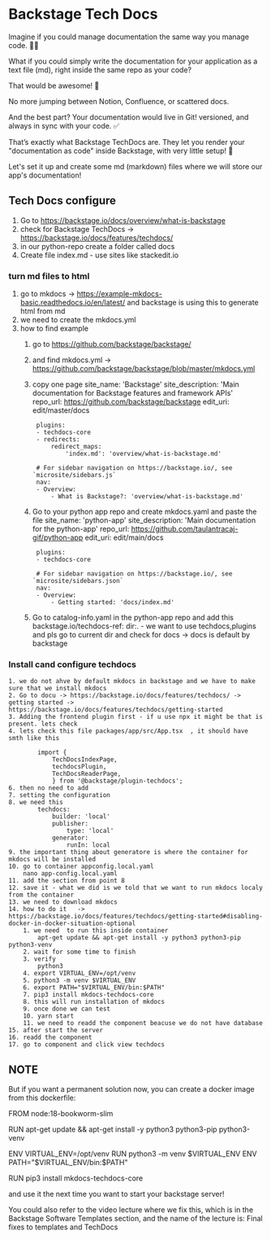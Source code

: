 # Backstage Tech Docs
Imagine if you could manage documentation the same way you manage code. 👩‍💻

What if you could simply write the documentation for your application as a text file (md), right inside the same repo as your code?

That would be awesome! 🙌

No more jumping between Notion, Confluence, or scattered docs.

And the best part? Your documentation would live in Git! versioned, and always in sync with your code. ✅

That’s exactly what Backstage TechDocs are. They let you render your "documentation as code" inside Backstage, with very little setup! 🚀

Let's set it up and create some md (markdown) files where we will store our app's documentation!

## Tech Docs configure 
1. Go to https://backstage.io/docs/overview/what-is-backstage
2. check for Backstage TechDocs -> https://backstage.io/docs/features/techdocs/
3. in our python-repo create a folder called docs
4. Create file index.md - use sites like stackedit.io

### turn md files to html
1. go to mkdocs -> https://example-mkdocs-basic.readthedocs.io/en/latest/ and backstage is using this to generate html from md
2. we need to create the mkdocs.yml
3. how to find example
    1. go to https://github.com/backstage/backstage/
    2. and find mkdocs.yml -> https://github.com/backstage/backstage/blob/master/mkdocs.yml
    3. copy one page 
            site_name: 'Backstage'
            site_description: 'Main documentation for Backstage features and framework APIs'
            repo_url: https://github.com/backstage/backstage
            edit_uri: edit/master/docs

            plugins:
            - techdocs-core
            - redirects:
                redirect_maps:
                    'index.md': 'overview/what-is-backstage.md'

            # For sidebar navigation on https://backstage.io/, see `microsite/sidebars.js`
            nav:
            - Overview:
                - What is Backstage?: 'overview/what-is-backstage.md'
    4. Go to your python app repo and create mkdocs.yaml and paste the file 
            site_name: 'python-app'
            site_description: 'Main documentation for the python-app'
            repo_url: https://github.com/taulantracaj-gif/python-app
            edit_uri: edit/main/docs

            plugins:
            - techdocs-core

            # For sidebar navigation on https://backstage.io/, see `microsite/sidebars.json`
            nav:
            - Overview:
                - Getting started: 'docs/index.md'
    5. Go to catalog-info.yaml in the python-app repo and add this
        backstage.io/techdocs-ref: dir:.  - we want to use techdocs,plugins and pls go to current dir and check for docs -> docs is  default by backstage

### Install cand configure techdocs 
    1. we do not ahve by default mkdocs in backstage and we have to make sure that we install mkdocs
    2. Go to docu -> https://backstage.io/docs/features/techdocs/ -> getting started -> https://backstage.io/docs/features/techdocs/getting-started
    3. Adding the frontend plugin first - if u use npx it might be that is present. lets check
    4. lets check this file packages/app/src/App.tsx  , it should have smth like this

            import {
                TechDocsIndexPage,
                techdocsPlugin,
                TechDocsReaderPage,
                } from '@backstage/plugin-techdocs';
    6. then no need to add 
    7. setting the configuration
    8. we need this
            techdocs:
                builder: 'local'
                publisher:
                    type: 'local'
                generator:
                    runIn: local
    9. the important thing about generatore is where the container for mkdocs will be installed
    10. go to container appconfig.local.yaml
        nano app-config.local.yaml
    11. add the section from point 8
    12. save it - what we did is we told that we want to run mkdocs localy from the container
    13. we need to download mkdocs 
    14. how to do it   -> https://backstage.io/docs/features/techdocs/getting-started#disabling-docker-in-docker-situation-optional
        1. we need  to run this inside container
            apt-get update && apt-get install -y python3 python3-pip python3-venv 
        2. wait for some time to finish
        3. verify
            python3 
        4. export VIRTUAL_ENV=/opt/venv
        5. python3 -m venv $VIRTUAL_ENV
        6. export PATH="$VIRTUAL_ENV/bin:$PATH"
        7. pip3 install mkdocs-techdocs-core
        8. this will run installation of mkdocs 
        9. once done we can test
        10. yarn start
        11. we need to readd the component beacuse we do not have database
    15. after start the server
    16. readd the component 
    17. go to component and click view techdocs

## NOTE
But if you want a permanent solution now, you can create a docker image from this dockerfile:

FROM node:18-bookworm-slim
 
RUN apt-get update && apt-get install -y python3 python3-pip python3-venv
 
ENV VIRTUAL_ENV=/opt/venv
RUN python3 -m venv $VIRTUAL_ENV
ENV PATH="$VIRTUAL_ENV/bin:$PATH"
 
RUN pip3 install mkdocs-techdocs-core


and use it the next time you want to start your backstage server!



You could also refer to the video lecture where we fix this, which is in the Backstage Software Templates section, and the name of the lecture is: Final fixes to templates and TechDocs